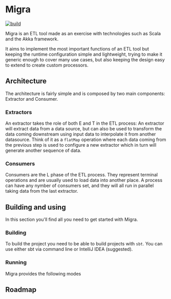 # Migra
[![build](https://github.com/LukeDS-it/migra/actions/workflows/push-on-master.yml/badge.svg?branch=master)](https://github.com/LukeDS-it/migra/actions/workflows/push-on-master.yml)

Migra is an ETL tool made as an exercise with technologies such as Scala and
the Akka framework.

It aims to implement the most important functions of an ETL tool but keeping
the runtime configuration simple and lightweight, trying to make it generic
enough to cover many use cases, but also keeping the design easy to extend
to create custom processors.

## Architecture
The architecture is fairly simple and is composed by two main components:
Extractor and Consumer.

### Extractors
An extractor takes the role of both E and T in the ETL process:
An extractor will extract data from a data source, but can also be used to
transform the data coming downstream using input data to interpolate it from
another datasource. Think of it as a `flatMap` operation where each data coming
from the previous step is used to configure a new extractor which in turn will
generate another sequence of data.

### Consumers
Consumers are the L phase of the ETL process. They represent terminal operations
and are usually used to load data into another place.
A process can have any nymber of consumers set, and they will all run in parallel
taking data from the last extractor.

## Building and using
In this section you'll find all you need to get started with Migra.

### Building
To build the project you need to be able to build projects with `sbt`.
You can use either sbt via command line or IntelliJ IDEA (suggested).

### Running
Migra provides the following modes

## Roadmap
